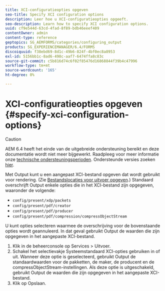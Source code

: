 ```yaml
---
title: XCI-configuratieopties opgeven
seo-title: Specify XCI configuration options
description: Leer hoe u XCI-configuratieopties opgeeft.
seo-description: Learn how to specify XCI configuration options.
uuid: cf9e544d-63cd-4fad-8f89-bdb46eeef409
contentOwner: admin
content-type: reference
geptopics: SG_AEMFORMS/categories/configuring_output
products: SG_EXPERIENCEMANAGER/6.4/FORMS
discoiquuid: f38ebd69-8d1c-49b6-824f-4bf0ec8a8953
exl-id: 5156bb1c-8ad6-498c-aaf7-6474ffa8c83c
source-git-commit: c5b816d74c6f02f85476d16868844f39b4c47996
workflow-type: tm+mt
source-wordcount: '165'
ht-degree: 0%

---
```


# XCI-configuratieopties opgeven {#specify-xci-configuration-options}

>[!CAUTION]
>
>AEM 6.4 heeft het einde van de uitgebreide ondersteuning bereikt en deze documentatie wordt niet meer bijgewerkt. Raadpleeg voor meer informatie onze [technische ondersteuningsperioden](https://helpx.adobe.com/support/programs/eol-matrix.html). Ondersteunde versies zoeken [hier](https://experienceleague.adobe.com/docs/).

Met Output kunt u een aangepast XCI-bestand opgeven dat wordt gebruikt voor rendering. (Zie [Bestandslocaties voor uitvoer opgeven](/help/forms/using/admin-help/specify-file-locations-output.md#specify-file-locations-for-output).) Standaard overschrijft Output enkele opties die in het XCI-bestand zijn opgegeven, waaronder de volgende:

* `config/present/xdp/packets`
* `config/present/pdf/creator`
* `config/present/pdf/producer`
* `config/present/pdf/compression/compressObjectStream`

U kunt opties selecteren waarmee de overschrijving voor de bovenstaande opties wordt geannuleerd. In dat geval gebruikt Output de waarden die zijn opgegeven in het aangepaste XCI-bestand.

1. Klik in de beheerconsole op Services > Uitvoer.
1. Schakel het selectievakje Systeemstandaard XCI-opties gebruiken in of uit. Wanneer deze optie is geselecteerd, gebruikt Output de standaardwaarden voor de pakketten, de maker, de producent en de compressObjectStream-instellingen. Als deze optie is uitgeschakeld, gebruikt Output de waarden die zijn opgegeven in het aangepaste XCI-bestand.
1. Klik op Opslaan.
